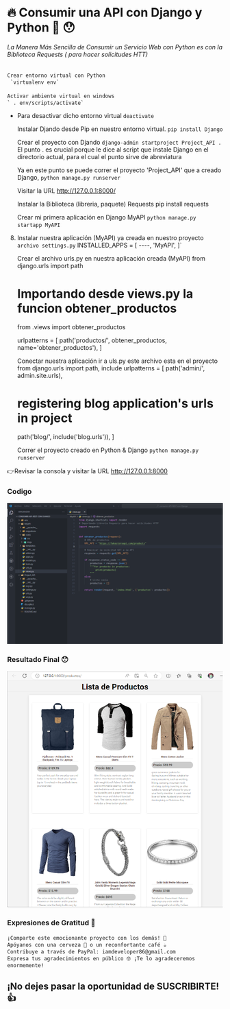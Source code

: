 # 🔥 Consumir una API con Django y Python 🐍 😯

###### La Manera Más Sencilla de Consumir un Servicio Web con Python es con la Biblioteca Requests ( para hacer solicitudes HTT)

    Crear entorno virtual con Python
     `virtualenv env`

    Activar ambiente virtual en windows
    ` . env/scripts/activate`

- Para desactivar dicho entorno virtual
  `deactivate`

  Instalar Djando desde Pip en nuestro entorno virtual.
  `pip install Django`

  Crear el proyecto con Djando
  `django-admin startproject Project_API .`
  El punto . es crucial porque le dice al script que instale Django en el directorio actual,
  para el cual el punto sirve de abreviatura


    Ya en este punto se puede correr el proyecto 'Project_API' que a creado Django,
    `python manage.py runserver`


    Visitar la URL http://127.0.0.1:8000/

    Instalar la Biblioteca (libreria, paquete) Requests
    pip install requests


    Crear mi primera aplicación en Django MyAPI
    `python manage.py startapp MyAPI`

8. Instalar nuestra aplicación (MyAPI) ya creada en nuestro proyecto
   ` archivo settings.py`
   INSTALLED_APPS = [
   ----,
   'MyAPI',
   ]`

   Crear el archivo urls.py en nuestra aplicación creada (MyAPI)
   from django.urls import path

   # Importando desde views.py la funcion obtener_productos

   from .views import obtener_productos

   urlpatterns = [
   path('productos/', obtener_productos, name='obtener_productos'),
   ]

   Conectar nuestra aplicación ir a uls.py este archivo esta en el proyecto
   from django.urls import path, include
   urlpatterns = [
   path('admin/', admin.site.urls),

   # registering blog application's urls in project

   path('blog/', include('blog.urls')),
   ]

   Correr el proyecto creado en Python & Django
   `python manage.py runserver`

👉Revisar la consola y visitar la
URL http://127.0.0.1:8000

### Codigo

![](https://raw.githubusercontent.com/urian121/imagenes-proyectos-github/master/creando-solicitud-api-con-djando.png)

### Resultado Final 😯

![](https://raw.githubusercontent.com/urian121/imagenes-proyectos-github/master/consumir-api-con-Django-Urian-viera.png)

### Expresiones de Gratitud 🎁

    ¡Comparte este emocionante proyecto con los demás! 📢
    Apóyanos con una cerveza 🍺 o un reconfortante café ☕
    Contribuye a través de PayPal: iamdeveloper86@gmail.com
    Expresa tus agradecimientos en público 🤓 ¡Te lo agradeceremos enormemente!

## ¡No dejes pasar la oportunidad de SUSCRIBIRTE! 👍
